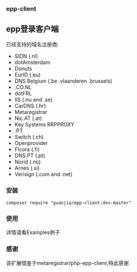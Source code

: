 ### epp-client
epp登录客户端
------
已经支持的域名注册商:
- SIDN (.nl)
- dotAmsterdam
- Donuts
- EurID (.eu)
- DNS Belgium (.be .vlaanderen .brussels)
- .CO.NL
- dotFRL
- IIS (.nu and .se)
- CarDNS (.hr)
- Metaregistrar
- Nic.AT (.at)
- Key Systems RRPPROXY
- .PT
- Switch (.ch)
- Openprovider
- Ficora (.fi)
- DNS.PT (.pt)
- Norid (.no)
- Arnes (.si)
- Verisign (.com and .net)
### 安装
```shell
composer require "guanjia/epp-client:dev-master"
```
### 使用
详情请看Examples例子
### 感谢
该扩展借鉴于metaregistrar/php-epp-client,特此感谢